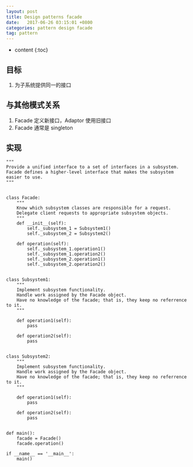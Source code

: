 ```yaml
---
layout: post
title: Design patterns facade
date:   2017-06-26 03:15:01 +0800
categories: pattern design facade
tag: pattern
---
```


* content
{:toc}


## 目标

1. 为子系统提供同一的接口

## 与其他模式关系

1. Facade 定义新接口，Adaptor 使用旧接口
2. Facade 通常是 singleton


## 实现

```
"""
Provide a unified interface to a set of interfaces in a subsystem.
Facade defines a higher-level interface that makes the subsystem easier to use.
"""


class Facade:
    """
    Know which subsystem classes are responsible for a request.
    Delegate client requests to appropriate subsystem objects.
    """
    def __init__(self):
        self._subsystem_1 = Subsystem1()
        self._subsystem_2 = Subsystem2()

    def operation(self):
        self._subsystem_1.operation1()
        self._subsystem_1.operation2()
        self._subsystem_2.operation1()
        self._subsystem_2.operation2()


class Subsystem1:
    """
    Implement subsystem functionality.
    Handle work assigned by the Facade object.
    Have no knowledge of the facade; that is, they keep no referrence to it.
    """

    def operation1(self):
        pass

    def operation2(self):
        pass


class Subsystem2:
    """
    Implement subsystem functionality.
    Handle work assigned by the Facade object.
    Have no knowledge of the facade; that is, they keep no referrence to it.
    """

    def operation1(self):
        pass

    def operation2(self):
        pass


def main():
    facade = Facade()
    facade.operation()

if __name__ == '__main__':
    main()
```

[jekyll]:      http://jekyllrb.com
[jekyll-gh]:   https://github.com/jekyll/jekyll
[jekyll-help]: https://github.com/jekyll/jekyll-help
